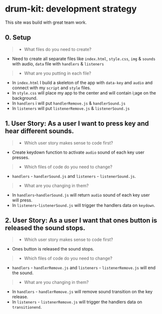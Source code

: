 # drum-kit: development strategy

This site was build with great team work.

## 0. Setup

> * What files do you need to create? 
- Need to create all separate files like `index.html`, `style.css`, `img` & `sounds` with audio, `data` file with `handlers` & `listeners`
> * What are you putting in each file? 
- In `index.html` I build a skeleton of the app with `data-key` and `audio` and connect with my `script` and `style` files.
- In `style.css` will place my app to the center and will contain i;age on the background.
- In `handlers` i will put `handlerRemove.js` & `handlerSound.js`
- In `listeners` will put `listenerRemove.js` & `listenerSound.js`  

## 1. User Story: As a user I want to press key and hear different sounds.

> * Which user story makes sense to code first?
- Create keydown function to activate `audio` sound of each key user presses.
> * Which files of code do you need to change?
- `handlers` - `handlerSound.js` and `listeners` - `listenerSound.js`.
> * What are you changing in them?
- In `handlers`-`handlerSound.js` will return `audio` sound of each key user will press. 
- In `listeners`-`listenerSound.js` will trigger the handlers data on `keydown`.

## 2. User Story: As a user I want that ones button is released the sound stops.
> * Which user story makes sense to code first?
- Ones button is released the sound stops.
> * Which files of code do you need to change?
- `handlers` - `handlerRemove.js` and `listeners` - `listenerRemove.js` will end the sound. 
> * What are you changing in them?
- In `handlers` - `handlerRemove.js` will remove sound transition on the key release. 
- In `listeners` - `listenerRemove.js` will trigger the handlers data on `transitionend`.